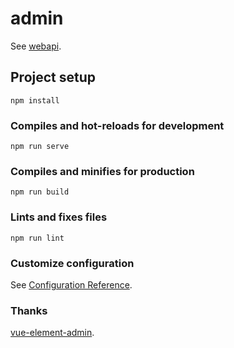 # admin
See [webapi](https://github.com/delgo/dotnet5-webapi).

## Project setup
```
npm install
```

### Compiles and hot-reloads for development
```
npm run serve
```

### Compiles and minifies for production
```
npm run build
```

### Lints and fixes files
```
npm run lint
```

### Customize configuration
See [Configuration Reference](https://cli.vuejs.org/config/).

### Thanks
 [vue-element-admin](https://github.com/PanJiaChen/vue-element-admin).
